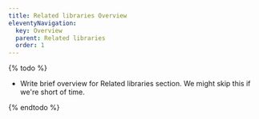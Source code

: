 ```yaml
---
title: Related libraries Overview
eleventyNavigation:
  key: Overview
  parent: Related libraries
  order: 1
---
```


{% todo %}

- Write brief overview for Related libraries section. We might skip this if we're short of time.

{% endtodo %}
